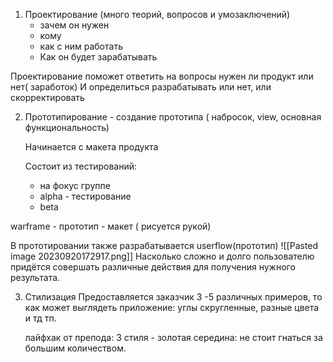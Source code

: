 1. Проектирование (много теорий, вопросов и умозаключений)
	- зачем он нужен
	- кому 
	- как с ним работать
	- Как он будет зарабатывать

Проектирование поможет ответить на вопросы нужен ли продукт или нет( заработок)
И определиться разрабатывать или нет, или скорректировать

2. Прототипирование - создание прототипа ( набросок, view, основная функциональность)

	Начинается с макета продукта
	
	Состоит из тестирований:
	- на фокус группе
	- alpha - тестирование
	- beta

warframe - прототип - макет ( рисуется рукой)

В прототировании также разрабатывается userflow(прототип)
![[Pasted image 20230920172917.png]]
Насколько сложно и долго пользователю придётся совершать различные действия для получения нужного результата.


 3. Стилизация
	 Предоставляется заказчик 3 -5 различных примеров, то как может выглядеть приложение: углы скругленные, разные цвета и тд тп. 

	лайфхак от препода: 3 стиля - золотая середина: не стоит гнаться за большим количеством.